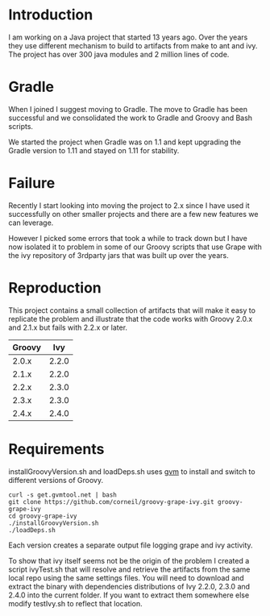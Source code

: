 # Introduction
I am working on a Java project that started 13 years ago. Over the years they use different mechanism to build to artifacts from make to ant and ivy. The project has over 300 java modules and 2 million lines of code.
 
# Gradle 
When I joined I suggest moving to Gradle. The move to Gradle has been successful and we consolidated the work to Gradle and Groovy and Bash scripts. 

We started the project when Gradle was on 1.1 and kept upgrading the Gradle version to 1.11 and stayed on 1.11 for stability.

# Failure
Recently I start looking into moving the project to 2.x since I have used it successfully on other smaller projects and there are a few new features we can leverage.

However I picked some errors that took a while to track down but I have now isolated it to problem in some of our Groovy scripts that use Grape with the ivy repository of 3rdparty jars that was built up over the years.

# Reproduction
This project contains a small collection of artifacts that will make it easy to replicate the problem and illustrate that the code works with Groovy 2.0.x and 2.1.x but fails with 2.2.x or later.


| Groovy | Ivy |
|-------|------|
| 2.0.x | 2.2.0 |
| 2.1.x | 2.2.0 |
| 2.2.x | 2.3.0 |
| 2.3.x | 2.3.0 |
| 2.4.x | 2.4.0 |

  
# Requirements

installGroovyVersion.sh and loadDeps.sh uses [gvm](http://gvmtool.net) to install and switch to different versions of Groovy.

```{sh, engine='sh'}
curl -s get.gvmtool.net | bash
git clone https://github.com/corneil/groovy-grape-ivy.git groovy-grape-ivy
cd groovy-grape-ivy
./installGroovyVersion.sh
./loadDeps.sh
```
    
Each version creates a separate output file logging grape and ivy activity.    

To show that ivy itself seems not be the origin of the problem I created a script ivyTest.sh that will resolve and retrieve the artifacts from the same local repo using the same settings files.
You will need to download and extract the binary with dependencies distributions of Ivy 2.2.0, 2.3.0 and 2.4.0 into the current folder. If you want to extract them somewhere else modify testIvy.sh to reflect that location.

